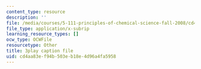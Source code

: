 ```yaml
---
content_type: resource
description: ''
file: /media/courses/5-111-principles-of-chemical-science-fall-2008/cd4aa83ef94b503eb18e4d96a4fa5958_l6Bf5ktvM_g.vtt
file_type: application/x-subrip
learning_resource_types: []
ocw_type: OCWFile
resourcetype: Other
title: 3play caption file
uid: cd4aa83e-f94b-503e-b18e-4d96a4fa5958
---
```


